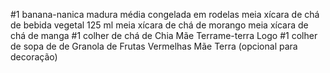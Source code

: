 #1 banana-nanica madura média congelada em rodelas
meia xícara de chá de bebida vegetal 125 ml
meia xícara de chá de morango
meia xícara de chá de manga
#1 colher de chá de Chia Mãe Terrame-terra Logo
#1 colher de sopa de de Granola de Frutas Vermelhas Mãe Terra (opcional para decoração)